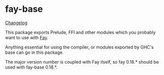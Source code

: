 # fay-base

[Changelog](CHANGELOG.md)

This package exports Prelude, FFI and other modules which you probably want to use with [Fay](http://www.fay-lang.org).

Anything essential for using the compiler, or modules exported by GHC's base can go in this package.

The major version number is coupled with Fay itself, so fay 0.18.* should be used with fay-base 0.18.*.
